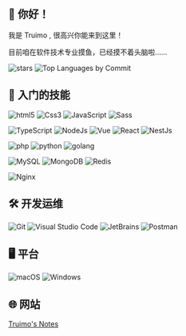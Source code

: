 ## 👋 你好！

我是 Truimo , 很高兴你能来到这里！

目前咱在软件技术专业摸鱼，已经摸不着头脑啦……

![stars](https://proxy.catci.cn/github-profile-summary-cards/cards/stats?username=truimo&theme=default) ![Top Languages by Commit](https://proxy.catci.cn/github-profile-summary-cards/cards/most-commit-language?username=truimo&theme=default)

## 🎃 入门的技能

![html5](https://img.shields.io/badge/-Html-f16500?style=flat-square&logo=html5&logoColor=white) ![Css3](https://img.shields.io/badge/-Css3-298cad?style=flat-square&logo=css3&logoColor=white) ![JavaScript](https://img.shields.io/badge/-JavaScript-fcdc00?style=flat-square&logo=javascript&logoColor=white) ![Sass](https://img.shields.io/badge/-Sass-c69?style=flat-square&logo=sass&logoColor=white)

![TypeScript](https://img.shields.io/badge/-TypeScript-3178c6?style=flat-square&logo=typescript&logoColor=white) ![NodeJs](https://img.shields.io/badge/-NodeJs-339933?style=flat-square&logo=Node.js&logoColor=white) ![Vue](https://img.shields.io/badge/-Vue-5BA17F?style=flat-square&logo=vue.js&logoColor=white) ![React](https://img.shields.io/badge/-React-61dafb?style=flat-square&logo=react&logoColor=white) ![NestJs](https://img.shields.io/badge/-NestJs-e93333?style=flat-square&logo=nestjs&logoColor=white)

![php](https://img.shields.io/badge/-php-8892BF?style=flat-square&logo=php&logoColor=white) ![python](https://img.shields.io/badge/-python-2b5b84?style=flat-square&logo=python&logoColor=white) ![golang](https://img.shields.io/badge/-Golang-007d9c?style=flat-square&logo=go&logoColor=white)

![MySQL](https://img.shields.io/badge/-MySQL-4479A1?style=flat-square&logo=MySQL&logoColor=white) ![MongoDB](https://img.shields.io/badge/-MongoDB-47A248?style=flat-square&logo=MongoDB&logoColor=white) ![Redis](https://img.shields.io/badge/-Redis-DC382D?style=flat-square&logo=Redis&logoColor=white)

![Nginx](https://img.shields.io/badge/-Nginx-009639?style=flat-square&logo=NGINX&logoColor=white)

## 🛠 开发运维

![Git](https://img.shields.io/badge/-Git-F05032?style=flat-square&logo=Git&logoColor=white) ![Visual Studio Code](https://img.shields.io/badge/-Visual%20Studio%20Code-007ACC?style=flat-square&logo=VisualStudioCode&logoColor=white) ![JetBrains](https://img.shields.io/badge/-JetBrains-000000?style=flat-square&logo=JetBrains&logoColor=white) ![Postman](https://img.shields.io/badge/-Postman-FF6C37?style=flat-square&logo=Postman&logoColor=white)

## 🖥 平台

![macOS](https://img.shields.io/badge/-macOS-000000?style=flat-square&logo=macOS&logoColor=white) ![Windows](https://img.shields.io/badge/-Windows-0078D6?style=flat-square&logo=Windows&logoColor=white)

## 🌐 网站

[Truimo's Notes](https://blog.truimo.com/)

